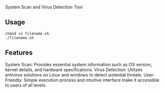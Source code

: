 System Scan and Virus Detection Tool

Usage
-------

```
chmod +x filename.sh
./filename.sh
```

Features
-------
System Scan: Provides essential system information such as OS version, kernel details, and hardware specifications.
Virus Detection: Utilizes antivirus solutions on Linux and windows to detect potential threats.
User-Friendly: Simple execution process and intuitive interface make it accessible to users of all levels.



